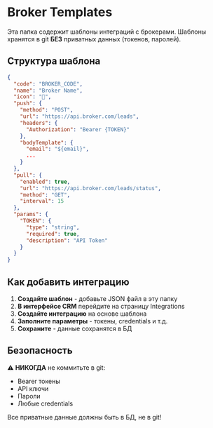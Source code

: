 # Broker Templates

Эта папка содержит шаблоны интеграций с брокерами. Шаблоны хранятся в git **БЕЗ** приватных данных (токенов, паролей).

## Структура шаблона

```json
{
  "code": "BROKER_CODE",
  "name": "Broker Name",
  "icon": "🔗",
  "push": {
    "method": "POST",
    "url": "https://api.broker.com/leads",
    "headers": {
      "Authorization": "Bearer {TOKEN}"
    },
    "bodyTemplate": {
      "email": "${email}",
      ...
    }
  },
  "pull": {
    "enabled": true,
    "url": "https://api.broker.com/leads/status",
    "method": "GET",
    "interval": 15
  },
  "params": {
    "TOKEN": {
      "type": "string",
      "required": true,
      "description": "API Token"
    }
  }
}
```

## Как добавить интеграцию

1. **Создайте шаблон** - добавьте JSON файл в эту папку
2. **В интерфейсе CRM** перейдите на страницу Integrations
3. **Создайте интеграцию** на основе шаблона
4. **Заполните параметры** - токены, credentials и т.д.
5. **Сохраните** - данные сохранятся в БД

## Безопасность

⚠️ **НИКОГДА** не коммитьте в git:
- Bearer токены
- API ключи
- Пароли
- Любые credentials

Все приватные данные должны быть в БД, не в git!


